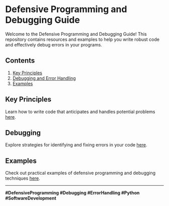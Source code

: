 # Defensive Programming and Debugging Guide

Welcome to the Defensive Programming and Debugging Guide! This repository contains resources and examples to help you write robust code and effectively debug errors in your programs.

## Contents
1. [Key Principles](#Key_Principles)
2. [Debugging and Error Handling](#debugging)
3. [Examples](#examples)

## Key Principles
Learn how to write code that anticipates and handles potential problems [here](./Key_Principles.md).

## Debugging
Explore strategies for identifying and fixing errors in your code [here](./debugging.md).

## Examples
Check out practical examples of defensive programming and debugging techniques [here](./examples/README.md).

---

**#DefensiveProgramming #Debugging #ErrorHandling #Python #SoftwareDevelopment**
